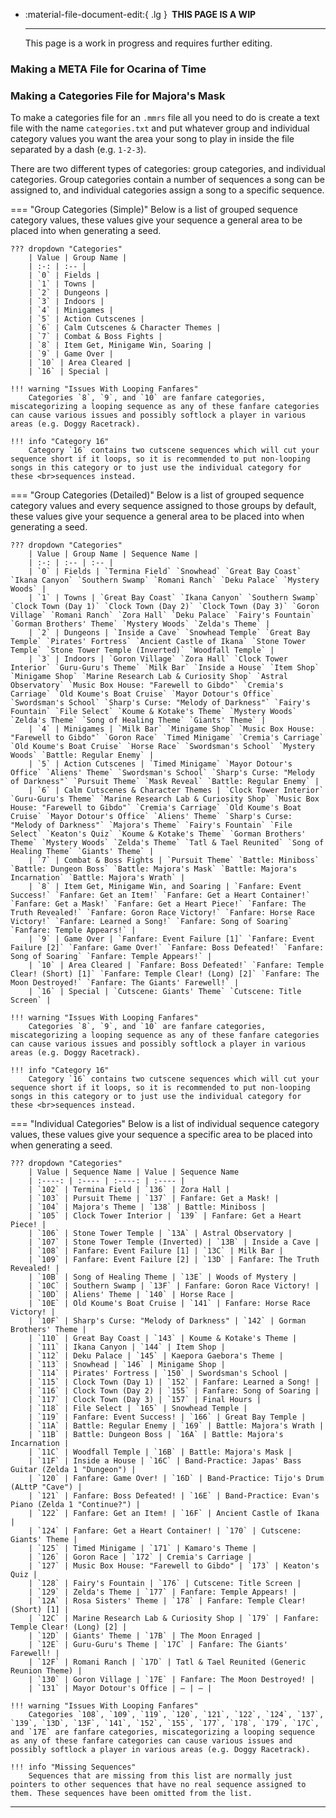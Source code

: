 
<div class="grid cards" markdown>

-   :material-file-document-edit:{ .lg } __&nbsp;THIS PAGE IS A WIP__
  
    ---

    This page is a work in progress and requires further editing.

</div>

### Making a META File for Ocarina of Time

### Making a Categories File for Majora's Mask
To make a categories file for an `.mmrs` file all you need to do is create a text file with the name `categories.txt` and put whatever group and individual category values you want the area your song to play in inside the file separated by a dash (e.g. `1-2-3`).

There are two different types of categories: group categories, and individual categories. Group categories contain a number of sequences a song can be assigned to, and individual categories assign a song to a specific sequence.

=== "Group Categories (Simple)"
    Below is a list of grouped sequence category values, these values give your sequence a general area to be placed into when generating a seed.

    ??? dropdown "Categories"
        | Value | Group Name |
        | :-: | :-- |
        | `0` | Fields |
        | `1` | Towns |
        | `2` | Dungeons |
        | `3` | Indoors |
        | `4` | Minigames |
        | `5` | Action Cutscenes |
        | `6` | Calm Cutscenes & Character Themes |
        | `7` | Combat & Boss Fights |
        | `8` | Item Get, Minigame Win, Soaring |
        | `9` | Game Over |
        | `10` | Area Cleared |
        | `16` | Special |

    !!! warning "Issues With Looping Fanfares"
        Categories `8`, `9`, and `10` are fanfare categories, miscategorizing a looping sequence as any of these fanfare categories can cause various issues and possibly softlock a player in various areas (e.g. Doggy Racetrack).

    !!! info "Category 16"
        Category `16` contains two cutscene sequences which will cut your sequence short if it loops, so it is recommended to put non-looping songs in this category or to just use the individual category for these <br>sequences instead.

=== "Group Categories (Detailed)"
    Below is a list of grouped sequence category values and every sequence assigned to those groups by default, these values give your sequence a general area to be placed into when generating a seed.

    ??? dropdown "Categories"
        | Value | Group Name | Sequence Name |
        | :-: | :-- | :-- |
        | `0` | Fields | `Termina Field` `Snowhead` `Great Bay Coast` `Ikana Canyon` `Southern Swamp` `Romani Ranch` `Deku Palace` `Mystery Woods` |
        | `1` | Towns | `Great Bay Coast` `Ikana Canyon` `Southern Swamp` `Clock Town (Day 1)` `Clock Town (Day 2)` `Clock Town (Day 3)` `Goron Village` `Romani Ranch` `Zora Hall` `Deku Palace` `Fairy's Fountain` `Gorman Brothers' Theme` `Mystery Woods` `Zelda's Theme` |
        | `2` | Dungeons | `Inside a Cave` `Snowhead Temple` `Great Bay Temple` `Pirates' Fortress` `Ancient Castle of Ikana` `Stone Tower Temple` `Stone Tower Temple (Inverted)` `Woodfall Temple` |
        | `3` | Indoors | `Goron Village` `Zora Hall` `Clock Tower Interior` `Guru-Guru's Theme` `Milk Bar` `Inside a House` `Item Shop` `Minigame Shop` `Marine Research Lab & Curiosity Shop` `Astral Observatory` `Music Box House: "Farewell to Gibdo"` `Cremia's Carriage` `Old Koume's Boat Cruise` `Mayor Dotour's Office` `Swordsman's School` `Sharp's Curse: "Melody of Darkness"` `Fairy's Fountain` `File Select` `Koume & Kotake's Theme` `Mystery Woods` `Zelda's Theme` `Song of Healing Theme` `Giants' Theme` |
        | `4` | Minigames | `Milk Bar` `Minigame Shop` `Music Box House: "Farewell to Gibdo"` `Goron Race` `Timed Minigame` `Cremia's Carriage` `Old Koume's Boat Cruise` `Horse Race` `Swordsman's School` `Mystery Woods` `Battle: Regular Enemy` |
        | `5` | Action Cutscenes | `Timed Minigame` `Mayor Dotour's Office` `Aliens' Theme` `Swordsman's School` `Sharp's Curse: "Melody of Darkness"` `Pursuit Theme` `Mask Reveal` `Battle: Regular Enemy` |
        | `6` | Calm Cutscenes & Character Themes | `Clock Tower Interior` `Guru-Guru's Theme` `Marine Research Lab & Curiosity Shop` `Music Box House: "Farewell to Gibdo"` `Cremia's Carriage` `Old Koume's Boat Cruise` `Mayor Dotour's Office` `Aliens' Theme` `Sharp's Curse: "Melody of Darkness"` `Majora's Theme` `Fairy's Fountain` `File Select` `Keaton's Quiz` `Koume & Kotake's Theme` `Gorman Brothers' Theme` `Mystery Woods` `Zelda's Theme` `Tatl & Tael Reunited` `Song of Healing Theme` `Giants' Theme` |
        | `7` | Combat & Boss Fights | `Pursuit Theme` `Battle: Miniboss` `Battle: Dungeon Boss` `Battle: Majora's Mask` `Battle: Majora's Incarnation` `Battle: Majora's Wrath` |
        | `8` | Item Get, Minigame Win, and Soaring | `Fanfare: Event Success!` `Fanfare: Get an Item!` `Fanfare: Get a Heart Container!` `Fanfare: Get a Mask!` `Fanfare: Get a Heart Piece!` `Fanfare: The Truth Revealed!` `Fanfare: Goron Race Victory!` `Fanfare: Horse Race Victory!` `Fanfare: Learned a Song!` `Fanfare: Song of Soaring` `Fanfare: Temple Appears!` |
        | `9` | Game Over | `Fanfare: Event Failure [1]` `Fanfare: Event Failure [2]` `Fanfare: Game Over!` `Fanfare: Boss Defeated!` `Fanfare: Song of Soaring` `Fanfare: Temple Appears!` |
        | `10` | Area Cleared | `Fanfare: Boss Defeated!` `Fanfare: Temple Clear! (Short) [1]` `Fanfare: Temple Clear! (Long) [2]` `Fanfare: The Moon Destroyed!` `Fanfare: The Giants' Farewell!` |
        | `16` | Special | `Cutscene: Giants' Theme` `Cutscene: Title Screen` |

    !!! warning "Issues With Looping Fanfares"
        Categories `8`, `9`, and `10` are fanfare categories, miscategorizing a looping sequence as any of these fanfare categories can cause various issues and possibly softlock a player in various areas (e.g. Doggy Racetrack).

    !!! info "Category 16"
        Category `16` contains two cutscene sequences which will cut your sequence short if it loops, so it is recommended to put non-looping songs in this category or to just use the individual category for these <br>sequences instead.

=== "Individual Categories"
    Below is a list of individual sequence category values, these values give your sequence a specific area to be placed into when generating a seed.

    ??? dropdown "Categories"
        | Value | Sequence Name | Value | Sequence Name
        | :----: | :---- | :----: | :---- |
        | `102` | Termina Field | `136` | Zora Hall |
        | `103` | Pursuit Theme | `137` | Fanfare: Get a Mask! |
        | `104` | Majora's Theme | `138` | Battle: Miniboss |
        | `105` | Clock Tower Interior | `139` | Fanfare: Get a Heart Piece! |
        | `106` | Stone Tower Temple | `13A` | Astral Observatory |
        | `107` | Stone Tower Temple (Inverted) | `13B` | Inside a Cave |
        | `108` | Fanfare: Event Failure [1] | `13C` | Milk Bar |
        | `109` | Fanfare: Event Failure [2] | `13D` | Fanfare: The Truth Revealed! |
        | `10B` | Song of Healing Theme | `13E` | Woods of Mystery |
        | `10C` | Southern Swamp | `13F` | Fanfare: Goron Race Victory! |
        | `10D` | Aliens' Theme | `140` | Horse Race |
        | `10E` | Old Koume's Boat Cruise | `141` | Fanfare: Horse Race Victory! |
        | `10F` | Sharp's Curse: "Melody of Darkness" | `142` | Gorman Brothers' Theme |
        | `110` | Great Bay Coast | `143` | Koume & Kotake's Theme |
        | `111` | Ikana Canyon | `144` | Item Shop |
        | `112` | Deku Palace | `145` | Kaepora Gaebora's Theme |
        | `113` | Snowhead | `146` | Minigame Shop |
        | `114` | Pirates' Fortress | `150` | Swordsman's School |
        | `115` | Clock Town (Day 1) | `152` | Fanfare: Learned a Song! |
        | `116` | Clock Town (Day 2) | `155` | Fanfare: Song of Soaring |
        | `117` | Clock Town (Day 3) | `157` | Final Hours |
        | `118` | File Select | `165` | Snowhead Temple |
        | `119` | Fanfare: Event Success! | `166` | Great Bay Temple |
        | `11A` | Battle: Regular Enemy | `169` | Battle: Majora's Wrath |
        | `11B` | Battle: Dungeon Boss | `16A` | Battle: Majora's Incarnation |
        | `11C` | Woodfall Temple | `16B` | Battle: Majora's Mask |
        | `11F` | Inside a House | `16C` | Band-Practice: Japas' Bass Guitar (Zelda 1 "Dungeon") |
        | `120` | Fanfare: Game Over! | `16D` | Band-Practice: Tijo's Drum (ALttP "Cave") |
        | `121` | Fanfare: Boss Defeated! | `16E` | Band-Practice: Evan's Piano (Zelda 1 "Continue?") |
        | `122` | Fanfare: Get an Item! | `16F` | Ancient Castle of Ikana |
        | `124` | Fanfare: Get a Heart Container! | `170` | Cutscene: Giants' Theme |
        | `125` | Timed Minigame | `171` | Kamaro's Theme |
        | `126` | Goron Race | `172` | Cremia's Carriage |
        | `127` | Music Box House: "Farewell to Gibdo" | `173` | Keaton's Quiz |
        | `128` | Fairy's Fountain | `176` | Cutscene: Title Screen |
        | `129` | Zelda's Theme | `177` | Fanfare: Temple Appears! |
        | `12A` | Rosa Sisters' Theme | `178` | Fanfare: Temple Clear! (Short) [1] |
        | `12C` | Marine Research Lab & Curiosity Shop | `179` | Fanfare: Temple Clear! (Long) [2] |
        | `12D` | Giants' Theme | `17B` | The Moon Enraged |
        | `12E` | Guru-Guru's Theme | `17C` | Fanfare: The Giants' Farewell! |
        | `12F` | Romani Ranch | `17D` | Tatl & Tael Reunited (Generic Reunion Theme) |
        | `130` | Goron Village | `17E` | Fanfare: The Moon Destroyed! |
        | `131` | Mayor Dotour's Office | — | — |

    !!! warning "Issues With Looping Fanfares"
        Categories `108`, `109`, `119`, `120`, `121`, `122`, `124`, `137`, `139`, `13D`, `13F`, `141`, `152`, `155`, `177`, `178`, `179`, `17C`, and `17E` are fanfare categories, miscategorizing a looping sequence as any of these fanfare categories can cause various issues and possibly softlock a player in various areas (e.g. Doggy Racetrack).

    !!! info "Missing Sequences"
        Sequences that are missing from this list are normally just pointers to other sequences that have no real sequence assigned to them. These sequences have been omitted from the list.

-----